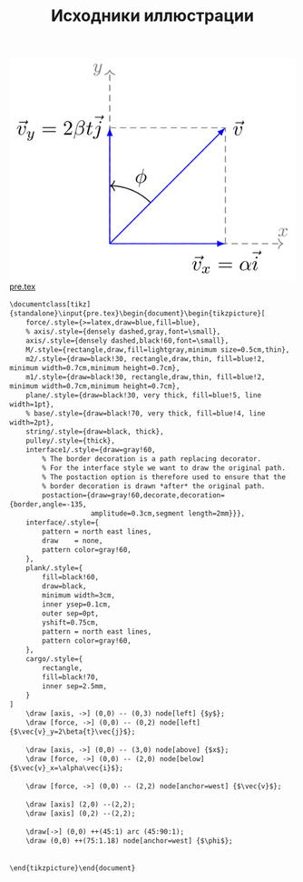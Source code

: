 ﻿---
title: "Исходники иллюстрации"
type: "notpost"
---
<a class="imag2" href="/cook/gallery/tikzpicture_01ac14d940c4cf18d44265c36b2f97ef.tex"><img src="/cook/gallery/tikzpicture_01ac14d940c4cf18d44265c36b2f97ef.pdf.jpg" alt=""></a>
<a href="/cook/gallery/pre">pre.tex</a>
<pre><code class="language-latex">\documentclass[tikz]{standalone}\input{pre.tex}\begin{document}\begin{tikzpicture}[
    force/.style={>=latex,draw=blue,fill=blue},
    % axis/.style={densely dashed,gray,font=\small},
    axis/.style={densely dashed,black!60,font=\small},
    M/.style={rectangle,draw,fill=lightgray,minimum size=0.5cm,thin},
    m2/.style={draw=black!30, rectangle,draw,thin, fill=blue!2, minimum width=0.7cm,minimum height=0.7cm},
    m1/.style={draw=black!30, rectangle,draw,thin, fill=blue!2, minimum width=0.7cm,minimum height=0.7cm},
    plane/.style={draw=black!30, very thick, fill=blue!5, line width=1pt},
    % base/.style={draw=black!70, very thick, fill=blue!4, line width=2pt},
    string/.style={draw=black, thick},
    pulley/.style={thick},
    interface1/.style={draw=gray!60,
        % The border decoration is a path replacing decorator. 
        % For the interface style we want to draw the original path.
        % The postaction option is therefore used to ensure that the
        % border decoration is drawn *after* the original path.
        postaction={draw=gray!60,decorate,decoration={border,angle=-135,
                    amplitude=0.3cm,segment length=2mm}}},
    interface/.style={
        pattern = north east lines,
        draw    = none,
        pattern color=gray!60,          
    },
    plank/.style={
        fill=black!60, 
        draw=black,
        minimum width=3cm,
        inner ysep=0.1cm,
        outer sep=0pt,
        yshift=0.75cm,
        pattern = north east lines,
        pattern color=gray!60, 
    },
    cargo/.style={
        rectangle,
        fill=black!70,              
        inner sep=2.5mm,
    }
]
	\draw [axis, ->] (0,0) -- (0,3) node[left] {$y$};
	\draw [force, ->] (0,0) -- (0,2) node[left] {$\vec{v}_y=2\beta{t}\vec{j}$};

	\draw [axis, ->] (0,0) -- (3,0) node[above] {$x$};
	\draw [force, ->] (0,0) -- (2,0) node[below] {$\vec{v}_x=\alpha\vec{i}$};

	\draw [force, ->] (0,0) -- (2,2) node[anchor=west] {$\vec{v}$};

	\draw [axis] (2,0) --(2,2);
	\draw [axis] (0,2) --(2,2);

	\draw[->] (0,0) ++(45:1) arc (45:90:1);
	\draw (0,0) ++(75:1.18) node[anchor=west] {$\phi$};


\end{tikzpicture}\end{document}</code></pre>